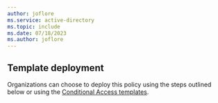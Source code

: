 ```yaml
---
author: joflore
ms.service: active-directory
ms.topic: include
ms.date: 07/18/2023
ms.author: joflore
---
```

## Template deployment

Organizations can choose to deploy this policy using the steps outlined below or using the [Conditional Access templates](../articles/active-directory/conditional-access/concept-conditional-access-policy-common.md#conditional-access-templates).